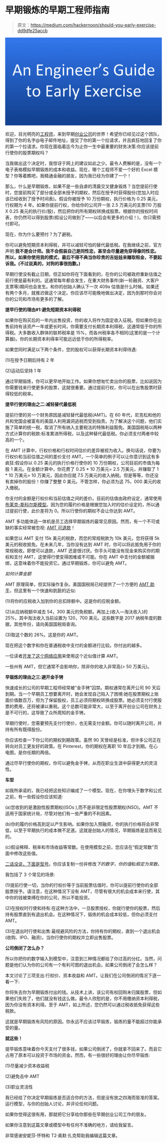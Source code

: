 # 早期锻炼的早期工程师指南

> 原文：<https://medium.com/hackernoon/should-you-early-exercise-dd9dfe25accb>

![](img/6a1503b3d96191c82077f2ac162dc2fb.png)

欢迎，目光明亮的[工程师](https://hackernoon.com/tagged/engineer)，来到早期[创业公司](https://hackernoon.com/tagged/startups)的世界！希望你已经见过这个团队，得到了你的名字@电子邮件地址，提交了你的第一个拉请求，并且疯狂地回复了你的第一个拉请求。你现在面临着迄今为止你一生中最重要的财务决策:你应该提前行使你的股票期权吗？

当我做出这个决定时，我惊讶于网上的建议如此之少。最令人费解的是，没有一个电子表格模拟早期锻炼的成本和收益。现在，哪个工程师不爱一个好的 Excel 模型？你等着瞧吧，我精通金融的朋友，因为我已经为你建了一个！

那么，什么是早期锻炼，如果不是一些自虐的清晨交叉健身锻炼？当您提前行使时，您提前购买了部分或全部未授予的期权，然后在授予时获得股份(您加入时应该已经收到了授予时间表)。假设你被授予 10 万份期权，执行价格为 0.25 美元，行权期为 4 年。如果你提前行权，你给你的公司开一张 2.5 万美元的支票(10 万股 X 0.25 美元的执行价/股)，然后把你的所有期权转换成股票。根据你的授权时间表，你仍然可以得到股票(假设公司做到了——以后会有更多的介绍！)，你只需预付即可。

现在，你为什么要预付？为了避税。

你可以避免短期资本利得税，并可以减轻可怕的替代最低税。在我继续之前，官方声明:**我不是会计师。我不会假装自己是同性恋，甚至会尽量避免穿得像同性恋。所以，如果你使用我的模式，最后不得不典当你珍贵的吉娃娃来赚取租金，不要起诉我。(不过说真的，对狗的事很抱歉。)**

早期行使没有截止日期，但正如你将在下面看到的，在你的公司被政府重新估值之前行使是最有利的。这通常每年都会发生，在重大财务事件(新一轮融资、大客户支票等)期间也会发生。和你的创始人确认下一次 409a 估值是什么时候。如果还有两个多月，就推迟做这个决定。你应该尽可能晚地做出决定，因为到那时你会对你的公司和市场有更多的了解。

**提早行使的理由#1:避免短期资本利得税**

如果你在购买后的一年内出售投资，你的收入将作为固定收入征税。但如果你在出售前持有该资产一年或更长时间，你需要支付长期资本利得税，这通常低于你的所得税。大多数收入群体的联邦税率是 15%，而各州税率各不相同(这里的是一个计算器)。你的长期资本利得率可能远远低于你的所得税率。

如果您同时满足以下两个条件，您的股权可以获得长期资本利得待遇:

(1)在授予日期后持有 2 年

(2)运动后坚持 1 年

通过早期锻炼，你可以更早地开始工作。如果你想匆忙卖出你的股票，比如说因为你需要钱来行使更多的股票，这就很重要。通过提前行权，你可以在出售股票时获得较低的税率。

**提早行使的理由之二:减轻替代最低税**

提前行使的另一个财务原因是减轻替代最低税(AMT)。在 60 年代，尼克松和他的共和党国会被富有的美国人利用漏洞逃税而受到指责。为了解决这个问题，他们实施了简单的统一税，取消了所有纳入主要税法的特殊利益豁免。美国国税局以两种方式计算你的税款:标准累进所得税，以及这种替代最低税。你必须支付两者中较高的一个。

在 AMT 计算中，行权价格和行权时间估价的差异被视为收入。换句话说，你要为行权价和当前估值之间的差价支付 AMT。一个简单的例子可以让你意识到这有多疯狂:假设你以 0.25 美元的执行价格行使你的 10 万份期权，公司目前的市值为每股 1 美元。在金额计算中，你花费了 0.25 * 10 万美元= 2.5 万美元，并赚取了 1 * 10 万美元= 10 万美元，因此你应就 7.5 万美元的收入纳税。但是等等，你还没有卖掉你的股份！你赚了整整 0 美元。不管怎样，你必须为这 75，000 美元的收入缴税。

你支付的金额是行权价和当前估值之间的差价。目前的估值由政府设定，通常使用[布莱克-斯科尔斯模型](https://en.wikipedia.org/wiki/Black%E2%80%93Scholes_model)。因为您的履约价格是根据您加入时的估价设定的，所以通过提前行使，此价差将为 0。所以行使你的期权不会让你达到 AMT。

AMT 多功能体适一体机是员工选择早期锻炼的最常见原因。然而，有一个不可或缺的事实经常被忽视: [AMT 可退款](https://www.irs.gov/publications/p17#en_US_2016_publink1000174949)！

如果您以 AMT 支付 15k 美元的税款，而您的常规税款为 10k 美元，您将获得 5k 美元的税收抵免。在未来几年，当你没有达到 AMT 时，你可以将此抵免用于你的常规税收。即使可以退款，AMT 还是很讨厌。你手头可能没有现金来购买你的期权和支付 AMT，这使得行使变得困难或不可能。你在 AMT 中支付的金额被捆绑，这意味着你不能投资它。通过早期锻炼，你可以避免 AMT。

*如何计算金额*

AMT 原理简单，但实际操作复杂。美国国税局已经提供了一个方便的 [AMT 助手](https://www.irs.gov/businesses/small-businesses-self-employed/alternative-minimum-tax-assistant-for-individuals)，但这里有一个快速和肮脏的近似:

(1)将你的应税收入加到你的总扣除额中。这是你的应税金额。

(2)从应纳税额中减去 54，300 美元的免税额。再加上(收入—淘汰收入)的 25%，其中淘汰收入当前设置为 120，700 美元。这些数字是 2017 纳税年度的数据，其他年份，请向美国国税局查询。

(3)取这个数的 26%。这是你的 AMT。

现在把这个数字和你在普通税收中支付的金额进行比较。你付出的越多。

一位读者[开发了这个网络应用](https://amtcalculator.com/)来使用这个近似值计算 AMT。

一些州有 AMT，但它通常不会影响你，除非你的收入非常高(> 50 万美元)。

**早锻炼的理由之三:避开金手铐**

快速成长的公司的早期工程师经常被“金手铐”囚禁。期权通常在离开公司 90 天后到期。当一个早期员工想要离开时，她会发现自己陷入了困境:她在股票期权上账面价值数百万，但为了保留股权，员工必须将期权转换成股票。她必须支付行使股票的费用，还将被课以重税。这个总数可能非常大，以至于离开创业公司在财务上是不可行的，这导致了众所周知的金手铐。

早期行使时，您需要预先支付行使价，也无需支付金额。你可以随时离开公司，并持有所有既得股份。

你应该检查一下你公司的期权到期政策。虽然 90 天曾经是标准，但许多公司正在转向对员工更友好的政策。在 Pinterest，你的期权在离职 10 年后才到期。在心电图，是你任期的两倍。

通过尽早行使你的期权，你可以避免金手铐，从而在职业生涯中获得更大的灵活性。

**车型**

如我所承诺的，我已经把这些知识编成了一个模型。现在，在你埋头于数字和公式之前，有一些假设你应该知道:

(a)您收到的是激励性股票期权(ISOs ),而不是非限定性股票期权(NSO)。AMT 不适用于国家统计局，尽管对他们有一些严重的不利因素。

(b)你的履约价格高到足以产生影响。如果你加入预融资，你的执行价格将会非常低，以至于早期执行的成本微不足道。这就是创始人的情况，早期锻炼是显而易见的。

(c)假设稀释、税率和市场收益等常数。在使用模型之前，您应该在“假定常数”页面中修改这些值。

[二话没说，下面是型号](https://drive.google.com/open?id=1ih77OEI2qCxi_j2rHXPFfGge_pPCUv1-fJ56mbc6vUE)。你应该复制一份并修改*下的数字，你的值*和*假定为常数。*

我包括了 3 个常见的场景:

(1)提前行使一切，当你的行权价等于当前股票估值时，你可以提前行使你的全部股票授予。请注意，在这种情况下没有 AMT，尽管有很大的机会成本来行使，其中你的钱被束缚在你的公司，所以不能投资。

(2)在授权时行使和持有:在这种方法中，一旦股票授权，你就行使你的股票，然后持有股票直到有退出机会。在这种情况下，锻炼的机会成本较低，但你必须支付 AMT。

(3)在退出时行使和出售:最规避风险的方法，你持有你的期权，直到一个退出机会(收购、IPO、融资)，当你行使你的期权并立即出售股票。

**公司倒闭了怎么办？**

所以你把你的数字输入到模型中，注意到三种情况都给了你过高的分红。当然，问题是他们认为你的公司有一个有利可图的退出机会。如果公司倒闭了会怎么样？

本文讨论了三项支出:行权价、资本收益和 AMT。让我们在公司倒闭的情况下逐一看一下:

你将失去你为早期锻炼付出的钱。从技术上讲，该公司有权回购未归属股票，但如果他们失败了，他们就没有钱这么做。最令人欣慰的是，你不用缴纳资本利得税，因为你没有资本利得。至于 AMT，如上所述，您仍然可以通过税收抵免获得这些税款。

这就是早期锻炼有风险的原因。你永远不应该过早锻炼，锻炼的量不能超过你能承受的量。

**就这些！**

提早锻炼意味着你今天支付了很多钱，如果公司倒闭了，你就拿不回来了。而且它占用了原本可以投资于市场的资金。然而，有一些很好的理由让你尽早锻炼:

(1)尽量减少资本收益税

(2)避免击中 AMT

(3)职业灵活性

我已经给了你决定早期锻炼是否适合你的方法，但是没有放之四海而皆准的答案。运行模型，与你的创始人讨论，并评论任何问题。

如果你觉得这很有用，那就把它分享给你那些在早期创业公司工作的朋友。

如果你注意到这篇文章或模型中有任何不准确的地方，请给我留言。

非常感谢安妮莎·怀特和 T2·奥默·扎克帮助我编辑这篇文章。